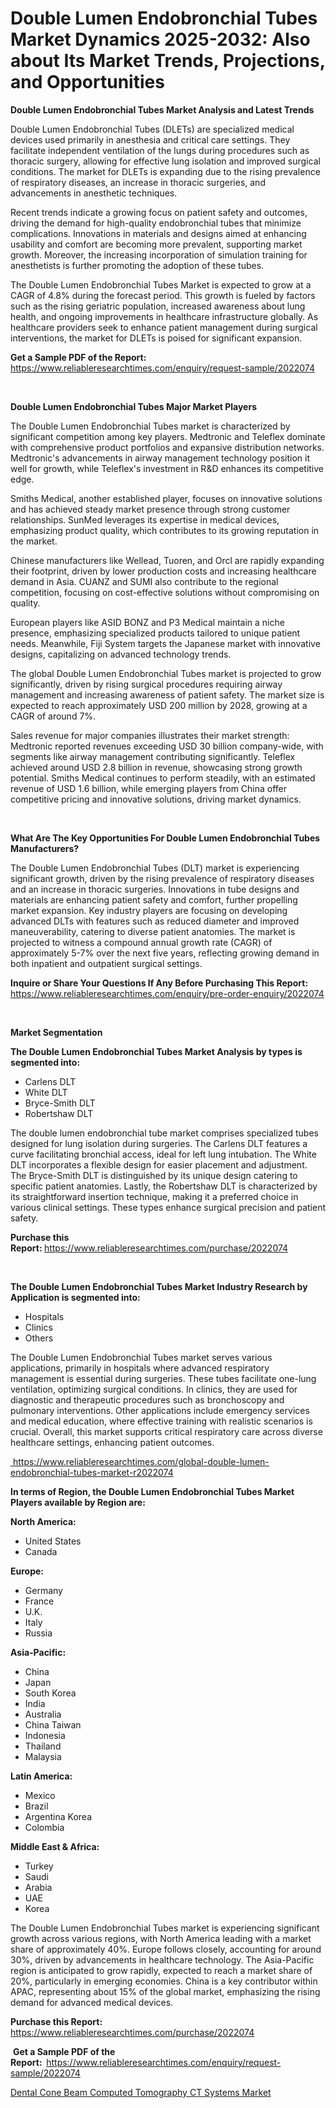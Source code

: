 <p><h1>Double Lumen Endobronchial Tubes Market Dynamics 2025-2032: Also about Its Market Trends, Projections, and Opportunities</h1></p><p><strong>Double Lumen Endobronchial Tubes Market Analysis and Latest Trends</strong></p>
<p><p>Double Lumen Endobronchial Tubes (DLETs) are specialized medical devices used primarily in anesthesia and critical care settings. They facilitate independent ventilation of the lungs during procedures such as thoracic surgery, allowing for effective lung isolation and improved surgical conditions. The market for DLETs is expanding due to the rising prevalence of respiratory diseases, an increase in thoracic surgeries, and advancements in anesthetic techniques.</p><p>Recent trends indicate a growing focus on patient safety and outcomes, driving the demand for high-quality endobronchial tubes that minimize complications. Innovations in materials and designs aimed at enhancing usability and comfort are becoming more prevalent, supporting market growth. Moreover, the increasing incorporation of simulation training for anesthetists is further promoting the adoption of these tubes.</p><p>The Double Lumen Endobronchial Tubes Market is expected to grow at a CAGR of 4.8% during the forecast period. This growth is fueled by factors such as the rising geriatric population, increased awareness about lung health, and ongoing improvements in healthcare infrastructure globally. As healthcare providers seek to enhance patient management during surgical interventions, the market for DLETs is poised for significant expansion.</p></p>
<p><strong>Get a Sample PDF of the Report:&nbsp;</strong> <a href="https://www.reliableresearchtimes.com/enquiry/request-sample/2022074?utm_campaign=2201&utm_medium=2&utm_source=Github&utm_content=ia&utm_term=29032025&utm_id=double-lumen-endobronchial-tubes">https://www.reliableresearchtimes.com/enquiry/request-sample/2022074</a></p>
<p>&nbsp;</p>
<p><strong>Double Lumen Endobronchial Tubes Major Market Players</strong></p>
<p><p>The Double Lumen Endobronchial Tubes market is characterized by significant competition among key players. Medtronic and Teleflex dominate with comprehensive product portfolios and expansive distribution networks. Medtronic's advancements in airway management technology position it well for growth, while Teleflex's investment in R&D enhances its competitive edge.</p><p>Smiths Medical, another established player, focuses on innovative solutions and has achieved steady market presence through strong customer relationships. SunMed leverages its expertise in medical devices, emphasizing product quality, which contributes to its growing reputation in the market.</p><p>Chinese manufacturers like Wellead, Tuoren, and Orcl are rapidly expanding their footprint, driven by lower production costs and increasing healthcare demand in Asia. CUANZ and SUMI also contribute to the regional competition, focusing on cost-effective solutions without compromising on quality.</p><p>European players like ASID BONZ and P3 Medical maintain a niche presence, emphasizing specialized products tailored to unique patient needs. Meanwhile, Fiji System targets the Japanese market with innovative designs, capitalizing on advanced technology trends.</p><p>The global Double Lumen Endobronchial Tubes market is projected to grow significantly, driven by rising surgical procedures requiring airway management and increasing awareness of patient safety. The market size is expected to reach approximately USD 200 million by 2028, growing at a CAGR of around 7%.</p><p>Sales revenue for major companies illustrates their market strength: Medtronic reported revenues exceeding USD 30 billion company-wide, with segments like airway management contributing significantly. Teleflex achieved around USD 2.8 billion in revenue, showcasing strong growth potential. Smiths Medical continues to perform steadily, with an estimated revenue of USD 1.6 billion, while emerging players from China offer competitive pricing and innovative solutions, driving market dynamics.</p></p>
<p>&nbsp;</p>
<p><strong>What Are The Key Opportunities For Double Lumen Endobronchial Tubes Manufacturers?</strong></p>
<p><p>The Double Lumen Endobronchial Tubes (DLT) market is experiencing significant growth, driven by the rising prevalence of respiratory diseases and an increase in thoracic surgeries. Innovations in tube designs and materials are enhancing patient safety and comfort, further propelling market expansion. Key industry players are focusing on developing advanced DLTs with features such as reduced diameter and improved maneuverability, catering to diverse patient anatomies. The market is projected to witness a compound annual growth rate (CAGR) of approximately 5-7% over the next five years, reflecting growing demand in both inpatient and outpatient surgical settings.</p></p>
<p><strong>Inquire or Share Your Questions If Any Before Purchasing This Report:</strong> <a href="https://www.reliableresearchtimes.com/enquiry/pre-order-enquiry/2022074?utm_campaign=2201&utm_medium=2&utm_source=Github&utm_content=ia&utm_term=29032025&utm_id=double-lumen-endobronchial-tubes">https://www.reliableresearchtimes.com/enquiry/pre-order-enquiry/2022074</a></p>
<p>&nbsp;</p>
<p><strong>Market Segmentation</strong></p>
<p><strong>The Double Lumen Endobronchial Tubes Market Analysis by types is segmented into:</strong></p>
<p><ul><li>Carlens DLT</li><li>White DLT</li><li>Bryce-Smith DLT</li><li>Robertshaw DLT</li></ul></p>
<p><p>The double lumen endobronchial tube market comprises specialized tubes designed for lung isolation during surgeries. The Carlens DLT features a curve facilitating bronchial access, ideal for left lung intubation. The White DLT incorporates a flexible design for easier placement and adjustment. The Bryce-Smith DLT is distinguished by its unique design catering to specific patient anatomies. Lastly, the Robertshaw DLT is characterized by its straightforward insertion technique, making it a preferred choice in various clinical settings. These types enhance surgical precision and patient safety.</p></p>
<p><strong>Purchase this Report:&nbsp;</strong><a href="https://www.reliableresearchtimes.com/purchase/2022074?utm_campaign=2201&utm_medium=2&utm_source=Github&utm_content=ia&utm_term=29032025&utm_id=double-lumen-endobronchial-tubes">https://www.reliableresearchtimes.com/purchase/2022074</a></p>
<p>&nbsp;</p>
<p><strong>The Double Lumen Endobronchial Tubes Market Industry Research by Application is segmented into:</strong></p>
<p><ul><li>Hospitals</li><li>Clinics</li><li>Others</li></ul></p>
<p><p>The Double Lumen Endobronchial Tubes market serves various applications, primarily in hospitals where advanced respiratory management is essential during surgeries. These tubes facilitate one-lung ventilation, optimizing surgical conditions. In clinics, they are used for diagnostic and therapeutic procedures such as bronchoscopy and pulmonary interventions. Other applications include emergency services and medical education, where effective training with realistic scenarios is crucial. Overall, this market supports critical respiratory care across diverse healthcare settings, enhancing patient outcomes.</p></p>
<p><a href="https://www.reliableresearchtimes.com/global-double-lumen-endobronchial-tubes-market-r2022074?utm_campaign=2201&utm_medium=2&utm_source=Github&utm_content=ia&utm_term=29032025&utm_id=double-lumen-endobronchial-tubes">&nbsp;https://www.reliableresearchtimes.com/global-double-lumen-endobronchial-tubes-market-r2022074</a></p>
<p><strong>In terms of Region, the Double Lumen Endobronchial Tubes Market Players available by Region are:</strong></p>
<p>
    <p> <strong> North America: </strong>
        <ul>
            <li>United States</li>
            <li>Canada</li>
        </ul>
        </p> 
    <p> <strong> Europe: </strong>
        <ul>
            <li>Germany</li>
            <li>France</li>
            <li>U.K.</li>
            <li>Italy</li>
            <li>Russia</li>
        </ul>
        </p> 
    <p> <strong> Asia-Pacific: </strong>
        <ul>
            <li>China</li>
            <li>Japan</li>
            <li>South Korea</li>
            <li>India</li>
            <li>Australia</li>
            <li>China Taiwan</li>
            <li>Indonesia</li>
            <li>Thailand</li>
            <li>Malaysia</li>
        </ul>
        </p> 
    <p> <strong> Latin America: </strong>
        <ul>
            <li>Mexico</li>
            <li>Brazil</li>
            <li>Argentina Korea</li>
            <li>Colombia</li>
        </ul>
        </p> 
    <p> <strong> Middle East & Africa: </strong>
        <ul>
            <li>Turkey</li>
            <li>Saudi</li>
            <li>Arabia</li>
            <li>UAE</li>
            <li>Korea</li>
        </ul>
    </p>
    </p>
<p><p>The Double Lumen Endobronchial Tubes market is experiencing significant growth across various regions, with North America leading with a market share of approximately 40%. Europe follows closely, accounting for around 30%, driven by advancements in healthcare technology. The Asia-Pacific region is anticipated to grow rapidly, expected to reach a market share of 20%, particularly in emerging economies. China is a key contributor within APAC, representing about 15% of the global market, emphasizing the rising demand for advanced medical devices.</p></p>
<p><strong>Purchase this Report: </strong><a href="https://www.reliableresearchtimes.com/purchase/2022074?utm_campaign=2201&utm_medium=2&utm_source=Github&utm_content=ia&utm_term=29032025&utm_id=double-lumen-endobronchial-tubes">https://www.reliableresearchtimes.com/purchase/2022074</a></p>
<p>&nbsp;<strong>Get a Sample PDF of the Report:&nbsp;&nbsp;</strong><a href="https://www.reliableresearchtimes.com/enquiry/request-sample/2022074?utm_campaign=2201&utm_medium=2&utm_source=Github&utm_content=ia&utm_term=29032025&utm_id=double-lumen-endobronchial-tubes">https://www.reliableresearchtimes.com/enquiry/request-sample/2022074</a></p>
<p><strong></strong></p>
<p><p><a href="https://github.com/gerdabatiskzv9/Market-Research-Report-List-1/blob/main/dental-cone-beam-computed-tomography-ct-systems-market.md?utm_campaign=2201&utm_medium=2&utm_source=Github&utm_content=ia&utm_term=29032025&utm_id=double-lumen-endobronchial-tubes">Dental Cone Beam Computed Tomography CT Systems Market</a></p></p>